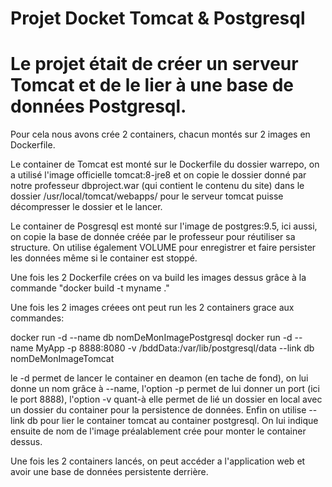 # Projet Docket Tomcat & Postgresql

# Le projet était de créer un serveur Tomcat et de le lier à une base de données Postgresql.

Pour cela nous avons crée 2 containers, chacun montés sur 2 images en Dockerfile.

Le container de Tomcat est monté sur le Dockerfile du dossier warrepo, on a utilisé l'image officielle tomcat:8-jre8 et on copie le 
dossier donné par notre professeur dbproject.war (qui contient le contenu du site) dans le dossier /usr/local/tomcat/webapps/ pour le
serveur tomcat puisse décompresser le dossier et le lancer.

Le container de Posgresql est monté sur l'image de postgres:9.5, ici aussi, on copie la base de donnée créée par le professeur pour 
réutiliser sa structure. On utilise également VOLUME pour enregistrer et faire persister les données même si le container est stoppé.

Une fois les 2 Dockerfile crées on va build les images dessus grâce à la commande "docker build -t myname ."

Une fois les 2 images créees ont peut run les 2 containers grace aux commandes:

docker run -d --name db nomDeMonImagePostgresql
docker run -d --name MyApp -p 8888:8080 -v /bddData:/var/lib/postgresql/data --link db nomDeMonImageTomcat

le -d permet de lancer le container en deamon (en tache de fond), on lui donne un nom grâce à --name, l'option -p permet de lui donner un port (ici le port 8888), l'option -v quant-à elle permet de lié un dossier en local avec un dossier du container pour la persistence de données. Enfin on utilise --link db pour lier le container tomcat au container postgresql. On lui indique ensuite de nom de l'image préalablement crée pour monter le container dessus.

Une fois les 2 containers lancés, on peut accéder a l'application web et avoir une base de données persistente derrière.





